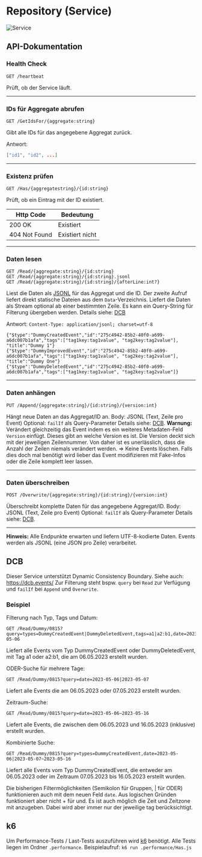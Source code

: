 # Repository (Service)
![Service](https://github.com/MarkusRodler/dark-repository-service/workflows/Service/badge.svg)

## API-Dokumentation


### Health Check
```http
GET /heartbeat
```
Prüft, ob der Service läuft.

---

### IDs für Aggregate abrufen
```http
GET /GetIdsFor/{aggregate:string}
```
Gibt alle IDs für das angegebene Aggregat zurück.

Antwort:
```json
["id1", "id2", ...]
```

---

### Existenz prüfen
```http
GET /Has/{aggregatestring}/{id:string}
```
Prüft, ob ein Eintrag mit der ID existiert.

Http Code     | Bedeutung
------------- | ---------------
200 OK        | Existiert
404 Not Found | Existiert nicht

---

### Daten lesen
```http
GET /Read/{aggregate:string}/{id:string}
GET /Read/{aggregate:string}/{id:string}.jsonl
GET /Read/{aggregate:string}/{id:string}/{afterLine:int?}
```
Liest die Daten als [JSONL](https://jsonlines.org/) für das Aggregat und die ID.
Der zweite Aufruf liefert direkt statische Dateien aus dem `Data`-Verzeichnis.
Liefert die Daten als Stream optional ab einer bestimmten Zeile. Es kann ein Query-String für Filterung übergeben werden. Details siehe: [DCB](#dcb)

Antwort:
`Content-Type: application/jsonl; charset=utf-8`
```jsonl
{"$type":"DummyCreatedEvent","id":"275c4942-85b2-40f0-a699-a6dc007b1afa","tags":["tag1key:tag1value", "tag2key:tag2value"], "title":"Dummy 1"}
{"$type":"DummyImprovedEvent","id":"275c4942-85b2-40f0-a699-a6dc007b1afa","tags":["tag1key:tag1value", "tag2key:tag2value"], "title":"Dummy One"}
{"$type":"DummyDeletedEvent","id":"275c4942-85b2-40f0-a699-a6dc007b1afa","tags":["tag1key:tag1value", "tag2key:tag2value"]}
```

---

### Daten anhängen
```http
PUT /Append/{aggregate:string}/{id:string}/{version:int}
```

Hängt neue Daten an das Aggregat/ID an.
Body: JSONL (Text, Zeile pro Event)
Optional: `failIf` als Query-Parameter Details siehe: [DCB](#dcb).
**Warnung:** Verändert gleichzeitig das Event indem es ein weiteres Metadaten-Feld `Version` einfügt.
Dieses gibt an welche Version es ist.
Die Version deckt sich mit der jeweiligen Zeilennummer.
Von daher ist es unerlässlich, dass die Anzahl der Zeilen niemals verändert werden.
=> Keine Events löschen. Falls dies doch mal benötigt wird lieber das Event modifizieren mit Fake-Infos oder die Zeile komplett leer lassen.

---

### Daten überschreiben
```http
POST /Overwrite/{aggregate:string}/{id:string}/{version:int}
```

Überschreibt komplette Daten für das angegebene Aggregat/ID.
Body: JSONL (Text, Zeile pro Event)
Optional: `failIf` als Query-Parameter Details siehe: [DCB](#dcb).

---

**Hinweis:**
Alle Endpunkte erwarten und liefern UTF-8-kodierte Daten.
Events werden als JSONL (eine JSON pro Zeile) verarbeitet.

## DCB
Dieser Service unterstützt Dynamic Consistency Boundary. Siehe auch: https://dcb.events/
Zur Filterung steht bspw. `query` bei `Read` zur Verfügung und `failIf` bei `Append` und `Overwrite`.

### Beispiel
Filterung nach Typ, Tags und Datum:
```http
GET /Read/Dummy/0815?query=types=DummyCreatedEvent|DummyDeletedEvent,tags=a1|a2:b1,date=2023-05-06
```
Liefert alle Events vom Typ DummyCreatedEvent oder DummyDeletedEvent, mit Tag a1 oder a2:b1, die am 06.05.2023 erstellt wurden.

ODER-Suche für mehrere Tage:
```http
GET /Read/Dummy/0815?query=date=2023-05-06|2023-05-07
```
Liefert alle Events die am 06.05.2023 oder 07.05.2023 erstellt wurden.

Zeitraum-Suche:
```http
GET /Read/Dummy/0815?query=date=2023-05-06~2023-05-16
```
Liefert alle Events, die zwischen dem 06.05.2023 und 16.05.2023 (inklusive) erstellt wurden.

Kombinierte Suche:
```http
GET /Read/Dummy/0815?query=types=DummyCreatedEvent,date=2023-05-06|2023-05-07~2023-05-16
```
Liefert alle Events vom Typ DummyCreatedEvent, die entweder am 06.05.2023 oder im Zeitraum 07.05.2023 bis 16.05.2023 erstellt wurden.

Die bisherigen Filtermöglichkeiten (Semikolon für Gruppen, | für ODER) funktionieren auch mit dem neuen Feld `date`.
Aus logischen Gründen funktioniert aber nicht + für und.
Es ist auch möglich die Zeit und Zeitzone mit anzugeben. Dabei wird aber immer nur der jeweilige tag berücksichtigt.

## k6
Um Performance-Tests / Last-Tests auszuführen wird [k6](https://grafana.com/docs/k6/latest/set-up/install-k6/#linux) benötigt.
Alle Tests liegen im Ordner `.performance`.
Beispielaufruf: `k6 run .performance/Has.js`
